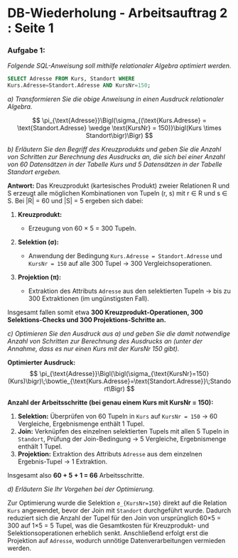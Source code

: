 # DB-Wiederholung - Arbeitsauftrag 2 : Seite 1

### Aufgabe 1:

*Folgende SQL-Anweisung soll mithilfe relationaler Algebra optimiert werden.*

```sql
SELECT Adresse FROM Kurs, Standort WHERE
Kurs.Adresse=Standort.Adresse AND KursNr=150;
```

*a) Transformieren Sie die obige Anweisung in einen Ausdruck relationaler Algebra.*

$$  
\pi_{\text{Adresse}}\Bigl(\sigma_{(\text{Kurs.Adresse} = \text{Standort.Adresse} \wedge \text{KursNr} = 150)}\bigl(Kurs \times Standort\bigr)\Bigr)  
$$

*b) Erläutern Sie den Begriff des Kreuzprodukts und geben Sie die Anzahl von Schritten zur Berechnung des Ausdrucks an, die sich bei einer Anzahl von 60 Datensätzen in der Tabelle Kurs und 5 Datensätzen in der Tabelle Standort ergeben.*

**Antwort:**
Das Kreuzprodukt (kartesisches Produkt) zweier Relationen R und S erzeugt alle möglichen Kombinationen von Tupeln (r, s) mit r ∈ R und s ∈ S. Bei |R| = 60 und |S| = 5 ergeben sich dabei:

1. **Kreuzprodukt:**  
   - Erzeugung von 60 × 5 = 300 Tupeln.

2. **Selektion (σ):**  
   - Anwendung der Bedingung `Kurs.Adresse = Standort.Adresse` und `KursNr = 150` auf alle 300 Tupel → 300 Vergleichsoperationen.

3. **Projektion (π):**  
   - Extraktion des Attributs `Adresse` aus den selektierten Tupeln → bis zu 300 Extraktionen (im ungünstigsten Fall).

Insgesamt fallen somit etwa **300 Kreuzprodukt-Operationen, 300 Selektions-Checks und 300 Projektions-Schritte an.**

*c) Optimieren Sie den Ausdruck aus a) und geben Sie die damit notwendige Anzahl von Schritten zur Berechnung des Ausdrucks an (unter der Annahme, dass es nur einen Kurs mit der KursNr 150 gibt).*

**Optimierter Ausdruck:**
$$
\pi_{\text{Adresse}}\Bigl(\bigl(\sigma_{\text{KursNr}=150}(Kurs)\bigr)\;\bowtie_{\text{Kurs.Adresse}=\text{Standort.Adresse}}\;Standort\Bigr)
$$

**Anzahl der Arbeitsschritte (bei genau einem Kurs mit KursNr = 150):**

1. **Selektion:** Überprüfen von 60 Tupeln in `Kurs` auf `KursNr = 150` → 60 Vergleiche, Ergebnismenge enthält 1 Tupel.  
2. **Join:** Verknüpfen des einzelnen selektierten Tupels mit allen 5 Tupeln in `Standort`, Prüfung der Join-Bedingung → 5 Vergleiche, Ergebnismenge enthält 1 Tupel.  
3. **Projektion:** Extraktion des Attributs `Adresse` aus dem einzelnen Ergebnis-Tupel → 1 Extraktion.  

Insgesamt also **60 + 5 + 1 = 66** Arbeitsschritte.

*d) Erläutern Sie Ihr Vorgehen bei der Optimierung.*

Zur Optimierung wurde die Selektion `σ_{KursNr=150}` direkt auf die Relation `Kurs` angewendet, bevor der Join mit `Standort` durchgeführt wurde. 
Dadurch reduziert sich die Anzahl der Tupel für den Join von ursprünglich 60×5 = 300 auf 1×5 = 5 Tupel, was die Gesamtkosten für Kreuzprodukt- und Selektionsoperationen erheblich senkt. 
Anschließend erfolgt erst die Projektion auf `Adresse`, wodurch unnötige Datenverarbeitungen vermieden werden.
